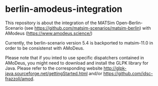 # berlin-amodeus-integration

This repository is about the integration of the MATSim Open-Berlin-Scenario (see https://github.com/matsim-scenarios/matsim-berlin) with AModeus (https://www.amodeus.science/)

Currently, the berlin-scenario version 5.4 is backported to matsim-11.0 in order to be consistenst with AMoDeus.

Please note that if you inted to use specific dispatchers contained in AMoDeus, you might need to download and install the GLPK library for Java. Please refer to
the corresponding website http://glpk-java.sourceforge.net/gettingStarted.html and/or https://github.com/idsc-frazzoli/amod.
